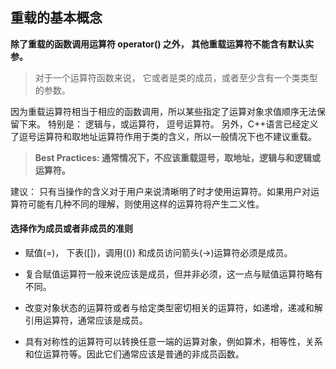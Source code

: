 ## 重载的基本概念

**除了重载的函数调用运算符 operator() 之外， 其他重载运算符不能含有默认实参。** 

> 对于一个运算符函数来说， 它或者是类的成员，或者至少含有一个类类型的参数。 

因为重载运算符相当于相应的函数调用，所以某些指定了运算对象求值顺序无法保留下来。 
特别是： 逻辑与，或运算符， 逗号运算符。 
另外，C++语言已经定义了逗号运算符和取地址运算符作用于类的含义，所以一般情况下也不建议重载。 

> **Best Practices: 通常情况下，不应该重载逗号，取地址，逻辑与和逻辑或运算符。**

建议： 只有当操作的含义对于用户来说清晰明了时才使用运算符。如果用户对运算符可能有几种不同的理解，则使用这样的运算符将产生二义性。 

#### 选择作为成员或者非成员的准则

- 赋值(=)， 下表([])，调用(()) 和成员访问箭头(->)运算符必须是成员。 

- 复合赋值运算符一般来说应该是成员，但并非必须，这一点与赋值运算符略有不同。 

- 改变对象状态的运算符或者与给定类型密切相关的运算符，如递增，递减和解引用运算符，通常应该是成员。 

- 具有对称性的运算符可以转换任意一端的运算对象，例如算术，相等性，关系和位运算符等。因此它们通常应该是普通的非成员函数。 



